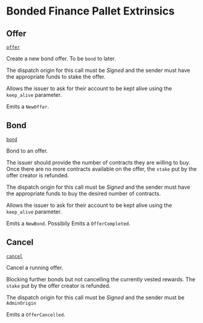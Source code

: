<!-- AUTOMATICALLY GENERATED -->
<!-- Generated at 2022-08-03T23:36:28.618766Z -->

# Bonded Finance Pallet Extrinsics

## Offer

[`offer`](https://dali.devnets.composablefinance.ninja/doc/pallet_bonded_finance/pallet/enum.Call.html#variant.offer)

Create a new bond offer. To be `bond` to later.

The dispatch origin for this call must be *Signed* and the sender must have the
appropriate funds to stake the offer.

Allows the issuer to ask for their account to be kept alive using the `keep_alive`
parameter.

Emits a `NewOffer`.

## Bond

[`bond`](https://dali.devnets.composablefinance.ninja/doc/pallet_bonded_finance/pallet/enum.Call.html#variant.bond)

Bond to an offer.

The issuer should provide the number of contracts they are willing to buy.
Once there are no more contracts available on the offer, the `stake` put by the
offer creator is refunded.

The dispatch origin for this call must be *Signed* and the sender must have the
appropriate funds to buy the desired number of contracts.

Allows the issuer to ask for their account to be kept alive using the `keep_alive`
parameter.

Emits a `NewBond`.
Possibily Emits a `OfferCompleted`.

## Cancel

[`cancel`](https://dali.devnets.composablefinance.ninja/doc/pallet_bonded_finance/pallet/enum.Call.html#variant.cancel)

Cancel a running offer.

Blocking further bonds but not cancelling the currently vested rewards. The `stake` put
by the offer creator is refunded.

The dispatch origin for this call must be *Signed* and the sender must be `AdminOrigin`

Emits a `OfferCancelled`.
